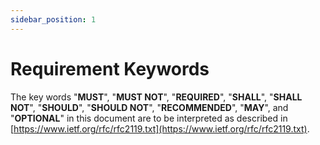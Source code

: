 ```yaml
---
sidebar_position: 1
---
```


# Requirement Keywords

The key words "**MUST**", "**MUST NOT**", "**REQUIRED**", "**SHALL**", "**SHALL NOT**", "**SHOULD**", "**SHOULD NOT**",
"**RECOMMENDED**", "**MAY**", and "**OPTIONAL**" in this document are to be interpreted as described in
[https://www.ietf.org/rfc/rfc2119.txt](https://www.ietf.org/rfc/rfc2119.txt).
